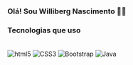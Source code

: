 ### Olá! Sou Williberg Nascimento 🖐🏽


### Tecnologias que uso 

<div style="display: inline_block"><br/>
    <img align="Center" alt="html5" src="https://img.shields.io/badge/HTML5-E34F26?style=for-the-badge&logo=html5&logoColor=white">
    <img align="Center" alt="CSS3" src="https://img.shields.io/badge/CSS3-1572B6?style=for-the-badge&logo=css3&logoColor=white">
    <img align="Center" alt="Bootstrap" src="https://img.shields.io/badge/Bootstrap-563D7C?style=for-the-badge&logo=bootstrap&logoColor=white">
    <img align="Center" alt="Java" src="https://img.shields.io/badge/Java-ED8B00?style=for-the-badge&logo=openjdk&logoColor=white">

</div>
